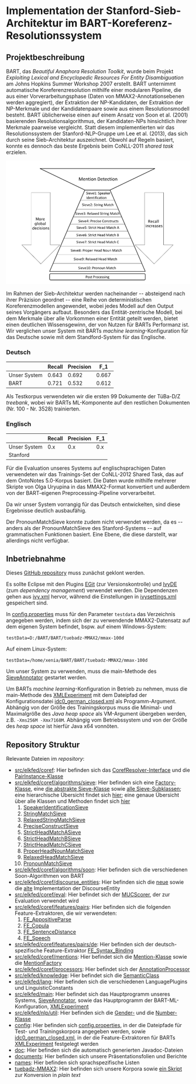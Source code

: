 # Implementation der Stanford-Sieb-Architektur im BART-Koreferenz-Resolutionssystem

## Projektbeschreibung

BART, das _Beautiful Anaphora Resolution Toolkit_, wurde beim Projekt _Exploiting Lexical
and Encyclopedic Resources For Entity Disambiguation_ am Johns Hopkins Summer Workshop 2007
erstellt. BART unternimmt automatische Koreferenzresolution mithilfe einer modularen Pipeline,
die aus einer Vorverarbeitungsphase (Daten von MMAX2-Annotationsebenen werden aggregiert),
der Extraktion der NP-Kandidaten, der Extraktion der NP-Merkmale und der Kandidatenpaare
sowie aus einem Resolutionsmodell besteht. BART üblicherweise einen auf einem Ansatz
von Soon et al. (2001) basierenden Resolutionsalgorithmus, der Kandidaten-NPs hinsichtlich ihrer Merkmale
paarweise vergleicht. Statt diesem implementierten wir das Resolutionssystem der
Stanford-NLP-Gruppe um Lee et al. (2013), das sich durch seine Sieb-Architektur
auszeichnet. Obwohl auf Regeln basiert, konnte es dennoch das beste Ergebnis
beim CoNLL-2011 _shared task_ erzielen. 

![Sieve Architecture](stanford.png "Stanford Sieve Architecture")

Im Rahmen der Sieb-Architektur werden nacheinander --
absteigend nach ihrer Präzision geordnet -- eine Reihe von deterministischen Koreferenzmodellen
angewendet, wobei jedes Modell auf den Output seines Vorgängers aufbaut. Besonders das
Entität-zentrische Modell, bei dem Merkmale über alle Vorkommen einer Entität geteilt
werden, bietet einen deutlichen Wissensgewinn, der von Nutzen für BARTs Performanz ist.
Wir verglichen unser System mit BARTs _machine learning_-Konfiguration für das Deutsche
sowie mit dem Standford-System für das Englische.


### Deutsch

|              | Recall | Precision | F_1   |
| ------------ | ------ | --------- | ----- |
| Unser System | 0.643  | 0.692     | 0.667 |
| BART         | 0.721  | 0.532     | 0.612 |

Als Testkorpus verwendeten wir die ersten 99 Dokumente der TüBa-D/Z _treebank_,
wobei wir BARTs ML-Komponente auf den restlichen Dokumenten (Nr. 100 - Nr. 3528) trainierten.

### Englisch

|              | Recall | Precision | F_1   |
| ------------ | ------ | --------- | ----- |
| Unser System | 0.x    | 0.x       | 0.x   |
| Stanford     |        |           |       |

Für die Evaluation unseres Systems auf englischsprachigen Daten verwendeten wir das Trainings-Set der
CoNLL-2012 Shared Task, das auf dem OntoNotes 5.0-Korpus basiert. Die Daten wurde mithilfe mehrerer
Skripte von Olga Uryupina in das MMAX2-Format konvertiert und außerdem von der BART-eigenen
Preprocessing-Pipeline vorverarbeitet. 

Da wir unser System vorrangig für das Deutsch entwickelten, sind diese Ergebnisse deutlich ausbaufähig. 

Der PronounMatchSieve konnte zudem nicht verwendet werden, da es -- anders als der PronounMatchSieve
des Stanford-Systems -- auf grammatischen Funktionen basiert. Eine Ebene, die diese darstellt,
war allerdings nicht verfügbar.  

## Inbetriebnahme

Dieses [GitHub repository](https://github.com/sebastianruder/BART) muss zunächst geklont werden.

Es sollte Eclipse mit den Plugins [EGit](http://www.eclipse.org/egit/) (zur Versionskontrolle)
und [IvyDE](http://ant.apache.org/ivy/ivyde/) (zum _dependency management_)
verwendet werden. Die Dependenzen gehen aus [ivy.xml](ivy.xml) hervor, während die Einstellungen
in [ivysettings.xml](ivysettings.xml) gespeichert sind.

In [config.properties](config/config.properties) muss für den Parameter ```testdata```
das Verzeichnis angegeben werden, indem sich der zu verwendende MMAX2-Datensatz auf dem eigenen
System befindet, bspw. auf einem Windows-System:
```
testData=D:/BART/BART/tuebadz-MMAX2/mmax-100d
```
Auf einem Linux-System:

```
testData=/home/xenia/BART/BART/tuebadz-MMAX2/mmax-100d
```

Um unser System zu verwenden, muss die main-Methode des [SieveAnnotator](src/elkfed/main/SieveAnnotator.java)
gestartet werden.

Um BARTs _machine learning_-Konfiguration in Betrieb zu nehmen, muss die main-Methode des [XMLExperiment](src/elkfed/main/XMLExperiment.java)
mit dem Dateipfad der Konfigurationsdatei [idc0_german_closed.xml](config/idc0_german_closed.xml) als Programm-Argument.
Abhängig von der Größe des Trainingskorpus muss die Minimal- und Maximalgröße des _Java heap space_ als
VM-Argument übergeben werden, z.B. ```-Xms256M -Xmx7168M```. Abhängig vom Betriebssystem und von der Größe
des _heap space_ ist hierfür Java x64 vonnöten.

## Repository Struktur

Relevante Dateien im _repository_:

* [src/elkfed/coref](https://github.com/sebastianruder/BART/tree/master/BART/src/elkfed/coref):
Hier befinden sich das [CorefResolver-Interface](src/elkfed/coref/CorefResolver.java) und die
[PairInstance-Klasse](src/elkfed/coref/PairInstance.java)
* [src/elkfed/coref/algorithms/sieve](https://github.com/sebastianruder/BART/tree/master/BART/src/elkfed/coref/algorithms/sieve):
Hier befinden sich eine [Factory-Klasse](src/elkfed/coref/algorithms/sieve/SieveFactory.java), eine
[die abstrakte Sieve-Klasse](src/elkfed/coref/algorithms/sieve/Sieve.java) sowie
[alle Sieve-Subklassen](http://htmlpreview.github.io/?https://github.com/sebastianruder/BART/blob/master/BART/doc/allclasses-frame.html); eine
hierarchische Übersicht findet sich [hier](http://htmlpreview.github.io/?https://github.com/sebastianruder/BART/blob/master/BART/doc/overview-tree.html);
eine genaue Übersicht über alle Klassen und Methoden findet sich [hier](http://htmlpreview.github.io/?https://github.com/sebastianruder/BART/blob/master/BART/doc/index.html)
  1. [SpeakerIdentificationSieve](src/elkfed/coref/algorithms/sieve/SpeakerIdentificationSieve.java)
  2. [StringMatchSieve](src/elkfed/coref/algorithms/sieve/StringMatchSieve.java)
  3. [RelaxedStringMatchSieve](src/elkfed/coref/algorithms/sieve/RelaxedStringMatchSieve.java)
  4. [PreciseConstructSieve](src/elkfed/coref/algorithms/sieve/PreciseConstructSieve.java)
  5. [StrictHeadMatchASieve](src/elkfed/coref/algorithms/sieve/StrictHeadMatchASieve.java)
  6. [StrictHeadMatchBSieve](src/elkfed/coref/algorithms/sieve/StrictHeadMatchBSieve.java)
  7. [StrictHeadMatchCSieve](src/elkfed/coref/algorithms/sieve/StrictHeadMatchCSieve.java)
  8. [ProperHeadNounMatchSieve](src/elkfed/coref/algorithms/sieve/ProperHeadNounMatchSieve.java)
  9. [RelaxedHeadMatchSieve](src/elkfed/coref/algorithms/sieve/RelaxedHeadMatchSieve.java)
  10. [PronounMatchSieve](src/elkfed/coref/algorithms/sieve/PronounMatchSieve.java)
* [src/elkfed/coref/algorithms/soon](https://github.com/sebastianruder/BART/tree/master/BART/src/elkfed/coref/algorithms/soon):
Hier befinden sich die verschiedenen Soon-Algorithmen von BART
* [src/elkfed/coref/discourse_entities](https://github.com/sebastianruder/BART/tree/master/BART/src/elkfed/coref/discourse_entities):
Hier befinden sich die [neue](src/elkfed/coref/discourse_entities/DiscourseEntity.java) sowie die [alte](src/elkfed/coref/discourse_entities/DiscourseEntity.java)
Implementation der DiscourseEntity
* [src/elkfed/coref/eval](https://github.com/sebastianruder/BART/tree/master/BART/src/elkfed/coref/eval):
Hier befindet sich der [MUCScorer](src/elkfed/coref/eval/MUCScorer.java), der zur Evaluation verwendet wird
* [src/elkfed/coref/features/pairs](https://github.com/sebastianruder/BART/tree/master/BART/src/elkfed/coref/features/pairs):
Hier befinden sich die folgenden Feature-Extraktoren, die wir verwendeten:
  1. [FE_AppositiveParse](src/elkfed/coref/features/pairs/FE_AppositiveParse.java)
  2. [FE_Copula](src/elkfed/coref/features/pairs/FE_Copula.java)
  3. [FE_SentenceDistance](src/elkfed/coref/features/pairs/FE_SentenceDistance.java)
  4. [FE_Speech](src/elkfed/coref/features/pairs/FE_Speech.java)
* [src/elkfed/coref/features/pairs/de](https://github.com/sebastianruder/BART/tree/master/BART/src/elkfed/coref/features/pairs/de):
Hier befinden sich der deutsch-spezifische Feature-Extraktor [FE_Syntax_Binding](src/elkfed/coref/features/pairs/de/FE_Syntax_Binding.java)
* [src/elkfed/coref/mentions](https://github.com/sebastianruder/BART/tree/master/BART/src/elkfed/coref/features/mentions):
Hier befindet sich die [Mention-Klasse](src/elkfed/coref/mentions/Mention.java) sowie die [MentionFactory](src/elkfed/coref/mentions/AbstractMentionFactory.java)
* [src/elkfed/coref/processors](https://github.com/sebastianruder/BART/tree/master/BART/src/elkfed/coref/features/processors):
Hier befindet sich der [AnnotationProcessor](src/elkfed/coref/processors/AnnotationProcessor.java)
* [src/elkfed/knowledge](https://github.com/sebastianruder/BART/tree/master/BART/src/elkfed/knowledge):
Hier befindet sich die [SemanticClass](src/elkfed/coref/processors/SemanticClass.java)
* [src/elkfed/lang](https://github.com/sebastianruder/BART/tree/master/BART/src/elkfed/lang):
Hier befinden sich die verschiedenen LanguagePlugins und LinguisticConstants
* [src/elkfed/main](https://github.com/sebastianruder/BART/tree/master/BART/src/elkfed/main):
Hier befindet sich das Hauptprogramm unseres Systems, [SieveAnnotator](src/elkfed/main/SieveAnnotator.java),
sowie das Hauptprogramm der BART-ML-Konfiguration, [XMLExperiment](src/elkfed/main/XMLExperiment.java)
* [src/elkfed/nlp/util](https://github.com/sebastianruder/BART/tree/master/BART/src/elkfed/nlp/util):
Hier befinden sich die [Gender-](src/elkfed/nlp/util/Gender.java) und die [Number-Klasse](src/elkfed/nlp/util/Number.java)
* [config](https://github.com/sebastianruder/BART/tree/master/BART/config):
Hier befinden sich [config.properties](config/config.properties), in der die Dateipfade für Test- und Trainingskorpora
angegeben werden, sowie [idc0_german_closed.xml](config/idc0_german_closed.xml), in der die Feature-Extraktoren
für BARTs [XMLExperiment](src/elkfed/main/XMLExperiment.java) festgelegt werden
* [doc](https://github.com/sebastianruder/BART/tree/master/BART/doc):
Hier befinden sich die automatisch generierten Javadoc-Dateien
* [documents](https://github.com/sebastianruder/BART/tree/master/BART/documents):
Hier befinden sich unsere Präsentationsfolien und Berichte
* [names](https://github.com/sebastianruder/BART/tree/master/BART/names):
Hier befinden sich sprachspezifische Listen
* [tuebadz-MMAX2](https://github.com/sebastianruder/BART/tree/master/BART/tuebadz-MMAX2):
Hier befinden sich unsere Korpora sowie [ein Skript](tuebadz-MMAX2/xml2txt.py) zur Konversion in _plain text_
